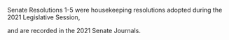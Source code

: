   

Senate Resolutions 1-5 were housekeeping resolutions adopted during the 2021 Legislative Session,

and are recorded in the 2021 Senate Journals.

 

